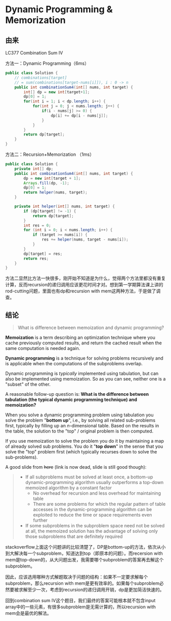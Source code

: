 # Dynamic Programming & Memorization

## 由来

LC377 Combination Sum IV

方法一：Dynamic Programming（6ms）

```java
public class Solution {
    // combinations[target] 
    // = sum(combinations[target-nums[i]]), i : 0 -> n
    public int combinationSum4(int[] nums, int target) {
        int[] dp = new int[target+1];
        dp[0] = 1;
        for(int i = 1; i < dp.length; i++) {
            for(int j = 0; j < nums.length; j++) {
                if(i - nums[j] >= 0) {
                    dp[i] += dp[i - nums[j]];
                }
            }
        }
        return dp[target];
    }
}
```

方法二：Recursion+Memorization （1ms）

```java
public class Solution {
    private int[] dp;
    public int combinationSum4(int[] nums, int target) {
        dp = new int[target + 1];
        Arrays.fill(dp, -1);
        dp[0] = 1;
        return helper(nums, target);
    }

    private int helper(int[] nums, int target) {
        if (dp[target] != -1) {
            return dp[target];
        }
        int res = 0;
        for (int i = 0; i < nums.length; i++) {
            if (target >= nums[i]) {
                res += helper(nums, target - nums[i]);
            }
        }
        dp[target] = res;
        return res;
    }
}
```

方法二显然比方法一快很多，刚开始不知道是为什么，觉得两个方法里都没有重复计算，反而recursion的递归调用应该更花时间才对。想到第一学期算法课上讲的rod-cutting问题，里面也有dp和recursion with mem这两种方法，于是做了调查。

## 结论

> What is difference between memoization and dynamic programming?

**Memoization** is a term describing an optimization technique where you cache previously computed results, and return the cached result when the same computation is needed again.

**Dynamic programming** is a technique for solving problems recursively and is applicable when the computations of the subproblems overlap.

Dynamic programming is *typically* implemented using tabulation, but can also be implemented using memoization. So as you can see, neither one is a "subset" of the other.

A reasonable follow-up question is: **What is the difference between tabulation (the typical dynamic programming technique) and memoization?**

When you solve a dynamic programming problem using tabulation you solve the problem "**bottom up**", i.e., by solving all related sub-problems first, typically by filling up an *n*-dimensional table. Based on the results in the table, the solution to the "top" / original problem is then computed.

If you use memoization to solve the problem you do it by maintaining a map of already solved sub problems. You do it "**top down**" in the sense that you solve the "top" problem first (which typically recurses down to solve the sub-problems).

A good slide from ~~here~~ (link is now dead, slide is still good though):

> - If all subproblems must be solved at least once, a bottom-up dynamic-programming algorithm usually outperforms a top-down memoized algorithm by a constant factor
>   - No overhead for recursion and less overhead for maintaining table
>   - There are some problems for which the regular pattern of table accesses in the dynamic-programming algorithm can be exploited to reduce the time or space requirements even further
> - If some subproblems in the subproblem space need not be solved at all, the memoized solution has the advantage of solving only those subproblems that are definitely required

stackoverflow上面这个问题讲的比较清楚了，DP是bottom-up的方法，依次从小到大解决每一个subproblem，知道达到top（即原本的问题）。而recersion with mem是top-down的，从大问题出发，我需要哪个subproblem的答案再去解这个subproblem。

因此，应该选用哪种方式解题取决于问题的结构：如果不一定要求解每个subproblem，那么recursion with mem是更有效率的。如果每个subproblem必然要被求解至少一次，考虑到recursion的递归调用开销，dp是更加简洁快速的。

回到combination sum IV这个题目，我们最终的答案可能根本就不包含input array中的一些元素，有很多subproblem是无需计算的，所以recursion with mem会是最优的解法。